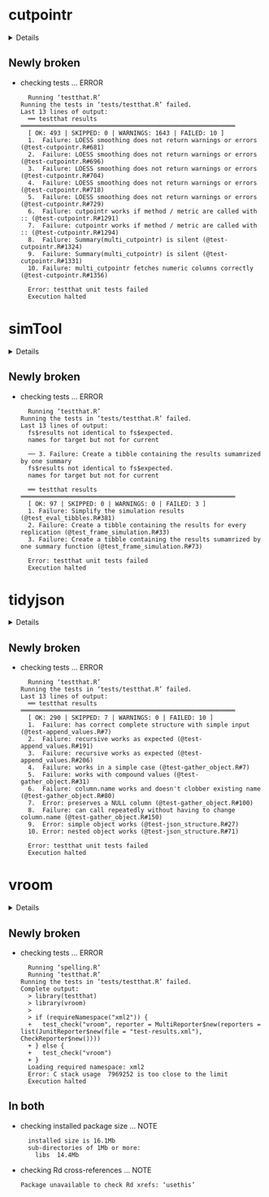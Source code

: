 # cutpointr

<details>

* Version: 1.0.2
* Source code: https://github.com/cran/cutpointr
* URL: https://github.com/thie1e/cutpointr
* BugReports: https://github.com/thie1e/cutpointr/issues
* Date/Publication: 2020-04-14 08:50:10 UTC
* Number of recursive dependencies: 78

Run `revdep_details(,"cutpointr")` for more info

</details>

## Newly broken

*   checking tests ... ERROR
    ```
      Running ‘testthat.R’
    Running the tests in ‘tests/testthat.R’ failed.
    Last 13 lines of output:
      ══ testthat results  ═══════════════════════════════════════════════════════════
      [ OK: 493 | SKIPPED: 0 | WARNINGS: 1643 | FAILED: 10 ]
      1.  Failure: LOESS smoothing does not return warnings or errors (@test-cutpointr.R#681) 
      2.  Failure: LOESS smoothing does not return warnings or errors (@test-cutpointr.R#696) 
      3.  Failure: LOESS smoothing does not return warnings or errors (@test-cutpointr.R#704) 
      4.  Failure: LOESS smoothing does not return warnings or errors (@test-cutpointr.R#718) 
      5.  Failure: LOESS smoothing does not return warnings or errors (@test-cutpointr.R#729) 
      6.  Failure: cutpointr works if method / metric are called with :: (@test-cutpointr.R#1291) 
      7.  Failure: cutpointr works if method / metric are called with :: (@test-cutpointr.R#1294) 
      8.  Failure: Summary(multi_cutpointr) is silent (@test-cutpointr.R#1324) 
      9.  Failure: Summary(multi_cutpointr) is silent (@test-cutpointr.R#1331) 
      10. Failure: multi_cutpointr fetches numeric columns correctly (@test-cutpointr.R#1356) 
      
      Error: testthat unit tests failed
      Execution halted
    ```

# simTool

<details>

* Version: 1.1.5
* Source code: https://github.com/cran/simTool
* URL: https://github.com/MarselScheer/simTool
* BugReports: https://github.com/MarselScheer/simTool/issues
* Date/Publication: 2020-03-15 20:10:02 UTC
* Number of recursive dependencies: 70

Run `revdep_details(,"simTool")` for more info

</details>

## Newly broken

*   checking tests ... ERROR
    ```
      Running ‘testthat.R’
    Running the tests in ‘tests/testthat.R’ failed.
    Last 13 lines of output:
      fs$results not identical to fs$expected.
      names for target but not for current
      
      ── 3. Failure: Create a tibble containing the results sumamrized by one summary 
      fs$results not identical to fs$expected.
      names for target but not for current
      
      ══ testthat results  ═══════════════════════════════════════════════════════════
      [ OK: 97 | SKIPPED: 0 | WARNINGS: 0 | FAILED: 3 ]
      1. Failure: Simplify the simulation results (@test_eval_tibbles.R#381) 
      2. Failure: Create a tibble containing the results for every replication (@test_frame_simulation.R#33) 
      3. Failure: Create a tibble containing the results sumamrized by one summary function (@test_frame_simulation.R#73) 
      
      Error: testthat unit tests failed
      Execution halted
    ```

# tidyjson

<details>

* Version: 0.2.4
* Source code: https://github.com/cran/tidyjson
* URL: https://github.com/colearendt/tidyjson
* BugReports: https://github.com/colearendt/tidyjson/issues
* Date/Publication: 2019-12-02 21:39:30
* Number of recursive dependencies: 89

Run `revdep_details(,"tidyjson")` for more info

</details>

## Newly broken

*   checking tests ... ERROR
    ```
      Running ‘testthat.R’
    Running the tests in ‘tests/testthat.R’ failed.
    Last 13 lines of output:
      ══ testthat results  ═══════════════════════════════════════════════════════════
      [ OK: 290 | SKIPPED: 7 | WARNINGS: 0 | FAILED: 10 ]
      1.  Failure: has correct complete structure with simple input (@test-append_values.R#7) 
      2.  Failure: recursive works as expected (@test-append_values.R#191) 
      3.  Failure: recursive works as expected (@test-append_values.R#206) 
      4.  Failure: works in a simple case (@test-gather_object.R#7) 
      5.  Failure: works with compound values (@test-gather_object.R#31) 
      6.  Failure: column.name works and doesn't clobber existing name (@test-gather_object.R#80) 
      7.  Error: preserves a NULL column (@test-gather_object.R#100) 
      8.  Failure: can call repeatedly without having to change column.name (@test-gather_object.R#150) 
      9.  Error: simple object works (@test-json_structure.R#27) 
      10. Error: nested object works (@test-json_structure.R#71) 
      
      Error: testthat unit tests failed
      Execution halted
    ```

# vroom

<details>

* Version: 1.2.0
* Source code: https://github.com/cran/vroom
* URL: https://github.com/r-lib/vroom
* BugReports: https://github.com/r-lib/vroom/issues
* Date/Publication: 2020-01-13 22:40:02 UTC
* Number of recursive dependencies: 88

Run `revdep_details(,"vroom")` for more info

</details>

## Newly broken

*   checking tests ... ERROR
    ```
      Running ‘spelling.R’
      Running ‘testthat.R’
    Running the tests in ‘tests/testthat.R’ failed.
    Complete output:
      > library(testthat)
      > library(vroom)
      > 
      > if (requireNamespace("xml2")) {
      +   test_check("vroom", reporter = MultiReporter$new(reporters = list(JunitReporter$new(file = "test-results.xml"), CheckReporter$new())))
      + } else {
      +   test_check("vroom")
      + }
      Loading required namespace: xml2
      Error: C stack usage  7969252 is too close to the limit
      Execution halted
    ```

## In both

*   checking installed package size ... NOTE
    ```
      installed size is 16.1Mb
      sub-directories of 1Mb or more:
        libs  14.4Mb
    ```

*   checking Rd cross-references ... NOTE
    ```
    Package unavailable to check Rd xrefs: ‘usethis’
    ```

